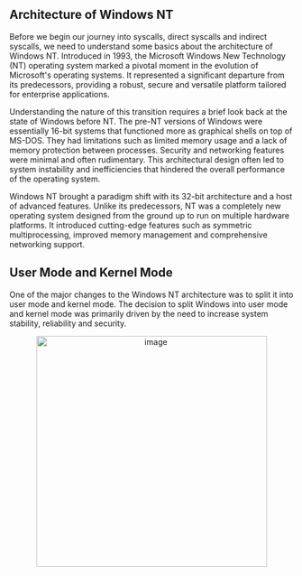 ## Architecture of Windows NT
Before we begin our journey into syscalls, direct syscalls and indirect syscalls, we need to understand some basics about the architecture of Windows NT.
Introduced in 1993, the Microsoft Windows New Technology (NT) operating system marked a pivotal moment in the evolution of Microsoft's operating systems. It represented a significant departure from its predecessors, providing a robust, secure and versatile platform tailored for enterprise applications.

Understanding the nature of this transition requires a brief look back at the state of Windows before NT. The pre-NT versions of Windows were essentially 16-bit systems that functioned more as graphical shells on top of MS-DOS. They had limitations such as limited memory usage and a lack of memory protection between processes. Security and networking features were minimal and often rudimentary. This architectural design often led to system instability and inefficiencies that hindered the overall performance of the operating system.

Windows NT brought a paradigm shift with its 32-bit architecture and a host of advanced features. Unlike its predecessors, NT was a completely new operating system designed from the ground up to run on multiple hardware platforms. It introduced cutting-edge features such as symmetric multiprocessing, improved memory management and comprehensive networking support.

## User Mode and Kernel Mode
One of the major changes to the Windows NT architecture was to split it into user mode and kernel mode. The decision to split Windows into user mode and kernel mode was primarily driven by the need to increase system stability, reliability and security.
<p align="center">
<img width="409" alt="image" src="https://github.com/VirtualAlllocEx/DEFCON-31-Workshop-Syscalls/assets/50073731/2c9c1d23-1917-487f-9b6e-4194c430dbf3">
</p>


